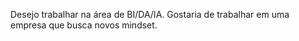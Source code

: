 Desejo trabalhar na área de BI/DA/IA.
Gostaria de trabalhar em uma empresa que busca novos mindset.
